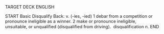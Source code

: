 TARGET DECK
ENGLISH

START
Basic
Disqualify
Back: v. (-ies, -ied) 1 debar from a competition or pronounce ineligible as a winner. 2 make or pronounce ineligible, unsuitable, or unqualified (disqualified from driving).  disqualification n.
END
